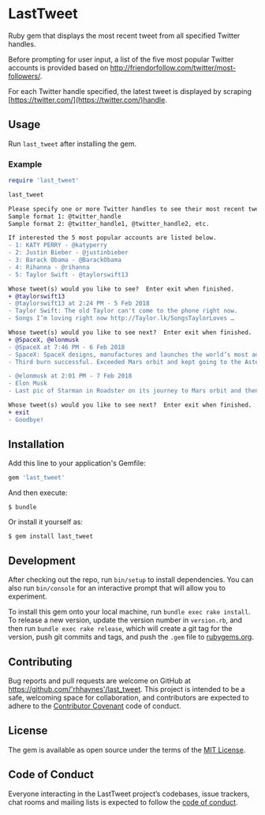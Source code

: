 # LastTweet

Ruby gem that displays the most recent tweet from all specified Twitter handles.

Before prompting for user input, a list of the five most popular Twitter accounts is provided based on http://friendorfollow.com/twitter/most-followers/.

For each Twitter handle specified, the latest tweet is displayed by scraping [https://twitter.com/](https://twitter.com/)handle.

## Usage

Run `last_tweet` after installing the gem.

### Example

```ruby
require 'last_tweet'

last_tweet
```
```diff
Please specify one or more Twitter handles to see their most recent tweet.
Sample format 1: @twitter_handle
Sample format 2: @twitter_handle1, @twitter_handle2, etc.

If interested the 5 most popular accounts are listed below.
- 1: KATY PERRY - @katyperry
- 2: Justin Bieber - @justinbieber
- 3: Barack Obama - @BarackObama
- 4: Rihanna - @rihanna
- 5: Taylor Swift - @taylorswift13

Whose tweet(s) would you like to see?  Enter exit when finished.
+ @taylorswift13
- @taylorswift13 at 2:24 PM - 5 Feb 2018
- Taylor Swift: The old Taylor can't come to the phone right now.
- Songs I’m loving right now http://Taylor.lk/SongsTaylorLoves …

Whose tweet(s) would you like to see next?  Enter exit when finished.
+ @SpaceX, @elonmusk
- @SpaceX at 7:46 PM - 6 Feb 2018
- SpaceX: SpaceX designs, manufactures and launches the world’s most advanced rockets and spacecraft.
- Third burn successful. Exceeded Mars orbit and kept going to the Asteroid Belt.pic.twitter.com/bKhRN73WHF

- @elonmusk at 2:01 PM - 7 Feb 2018
- Elon Musk
- Last pic of Starman in Roadster on its journey to Mars orbit and then the Asteroid Belt https://www.instagram.com/p/Be6VZEzgAEk/

Whose tweet(s) would you like to see next?  Enter exit when finished.
+ exit
- Goodbye!
```

## Installation

Add this line to your application's Gemfile:

```ruby
gem 'last_tweet'
```

And then execute:

    $ bundle

Or install it yourself as:

    $ gem install last_tweet

## Development

After checking out the repo, run `bin/setup` to install dependencies. You can also run `bin/console` for an interactive prompt that will allow you to experiment.

To install this gem onto your local machine, run `bundle exec rake install`. To release a new version, update the version number in `version.rb`, and then run `bundle exec rake release`, which will create a git tag for the version, push git commits and tags, and push the `.gem` file to [rubygems.org](https://rubygems.org).

## Contributing

Bug reports and pull requests are welcome on GitHub at https://github.com/'rhhaynes'/last_tweet. This project is intended to be a safe, welcoming space for collaboration, and contributors are expected to adhere to the [Contributor Covenant](http://contributor-covenant.org) code of conduct.

## License

The gem is available as open source under the terms of the [MIT License](https://opensource.org/licenses/MIT).

## Code of Conduct

Everyone interacting in the LastTweet project’s codebases, issue trackers, chat rooms and mailing lists is expected to follow the [code of conduct](https://github.com/'rhhaynes'/last_tweet/blob/master/CODE_OF_CONDUCT.md).
